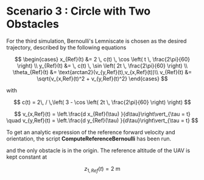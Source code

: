 # Scenario 3 : Circle with Two Obstacles
For the third simulation, Bernoulli's Lemniscate is chosen as the desired trajectory, described by the following equations

$$
    \begin{cases}
        x_{Ref}(t) &= 2 \, c(t) \, \cos \left( t \, \frac{2\pi}{60}  \right) \\
        y_{Ref}(t) &= \, c(t) \, \sin \left( 2t \, \frac{2\pi}{60} \right) \\
        \theta_{Ref}(t) &= \text{arctan2}(v_{y,Ref}(t),v_{x,Ref}(t))\\
        v_{Ref}(t) &= \sqrt{v_{x,Ref}(t)^2 + v_{y,Ref}(t)^2}
    \end{cases}
$$

with 

$$
    c(t) = 2\, / \,\left( 3 - \cos \left(  2t  \, \frac{2\pi}{60} \right) \right)
$$

$$
    v_{x,Ref}(t) = \left.\frac{d  x_{Ref}(\tau) }{d\tau}\right\vert_{\tau = t} \quad
    v_{y,Ref}(t) = \left.\frac{d  y_{Ref}(\tau) }{d\tau}\right\vert_{\tau = t}
$$

To get an analytic expression of the reference forward velocity and orientation, the script **ComputeReferenceBernoulli** has been run.

and the only obstacle is in the origin. The reference altitude of the UAV is kept constant at 

$$z_{1,Ref}(t) = 2 \ \text{m}$$